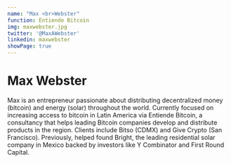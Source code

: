 ```yaml
---
name: "Max <br>Webster"
function: Entiende Bitcoin
img: maxwebster.jpg
twitter: '@MaxAWebster'
linkedin: maxwebster
showPage: true
---
```


# Max Webster
 
Max is an entrepreneur passionate about distributing decentralized money (bitcoin) and energy (solar) throughout the world. Currently focused on increasing access to bitcoin in Latin America via Entiende Bitcoin, a consultancy that helps leading Bitcoin companies develop and distribute products in the region. Clients include Bitso (CDMX) and Give Crypto (San Francisco). Previously, helped found Bright, the leading residential solar company in Mexico backed by investors like Y Combinator and First Round Capital.

